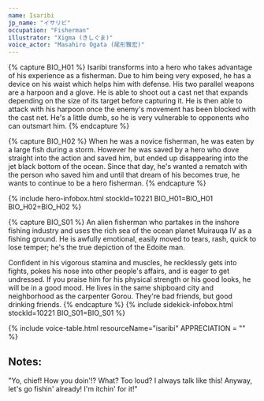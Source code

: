 ```yaml
---
name: Isaribi
jp_name: "イサリビ"
occupation: "Fisherman"
illustrator: "Xigma (きしぐま)"
voice_actor: "Masahiro Ogata (尾形雅宏)"
---
```


{% capture BIO_H01 %}
Isaribi transforms into a hero who takes advantage of his experience as a fisherman. Due to him being very exposed, he has a device on his waist which helps him with defense. His two parallel weapons are a harpoon and a glove. He is able to shoot out a cast net that expands depending on the size of its target before capturing it. He is then able to attack with his harpoon once the enemy's movement has been blocked with the cast net. He's a little dumb, so he is very vulnerable to opponents who can outsmart him.
{% endcapture %}

{% capture BIO_H02 %}
When he was a novice fisherman, he was eaten by a large fish during a storm. However he was saved by a hero who dove straight into the action and saved him, but ended up disappearing into the jet black bottom of the ocean. Since that day, he's wanted a rematch with the person who saved him and until that dream of his becomes true, he wants to continue to be a hero fisherman.
{% endcapture %}

{% include hero-infobox.html stockId=10221 BIO_H01=BIO_H01 BIO_H02=BIO_H02 %}

{% capture BIO_S01 %}
An alien fisherman who partakes in the inshore fishing industry and uses the rich sea of the ocean planet Muirauqa IV as a fishing ground. He is awfully emotional, easily moved to tears, rash, quick to lose temper; he's the true depiction of the Edoite man.

Confident in his vigorous stamina and muscles, he recklessly gets into fights, pokes his nose into other people's affairs, and is eager to get undressed. If you praise him for his physical strength or his good looks, he will be in a good mood. He lives in the same shipboard city and neighborhood as the carpenter Gorou. They're bad friends, but good drinking friends.
{% endcapture %}
{% include sidekick-infobox.html stockId=10221 BIO_S01=BIO_S01 %}

{% include voice-table.html resourceName="isaribi"
APPRECIATION = ""
%}

## Notes:

"Yo, chief! How you doin'!? What? Too loud? I always talk like this! Anyway, let's go fishin' already! I'm itchin' for it!"
